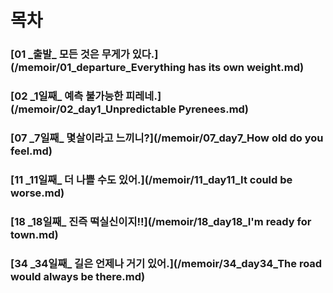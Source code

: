 # 목차

### [01 _출발\_ 모든 것은 무게가 있다.](/memoir/01_departure_Everything has its own weight.md)
### [02 _1일째\_ 예측 불가능한 피레네.](/memoir/02_day1_Unpredictable Pyrenees.md)
### [07 _7일째\_ 몇살이라고 느끼니?](/memoir/07_day7_How old do you feel.md)
### [11 _11일째\_ 더 나쁠 수도 있어.](/memoir/11_day11_It could be worse.md)
### [18 _18일째\_ 진즉 떡실신이지!!](/memoir/18_day18_I'm ready for town.md)
### [34 _34일째\_ 길은 언제나 거기 있어.](/memoir/34_day34_The road would always be there.md)